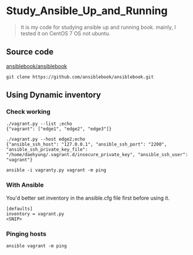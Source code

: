 # Study_Ansible_Up_and_Running

> It is my code for studying ansible up and running book.
> mainly, I tested it on CentOS 7 OS not ubuntu.

## Source code
[ansiblebook/ansiblebook](https://github.com/ansiblebook/ansiblebook)
```
git clone https://github.com/ansiblebook/ansiblebook.git
```
## Using Dynamic inventory
### Check working
```
./vagrant.py --list ;echo
{"vagrant": ["edge1", "edge2", "edge3"]}

./vagrant.py --host edge2;echo
{"ansible_ssh_host": "127.0.0.1", "ansible_ssh_port": "2200", "ansible_ssh_private_key_file": "/home/daehyung/.vagrant.d/insecure_private_key", "ansible_ssh_user": "vagrant"}

ansible -i vagranty.py vagrant -m ping
```

### With Ansible
You'd better set inventory in the ansible.cfg file first before using it. 
```
[defaults]
inventory = vagrant.py
<SNIP>
```

### Pinging hosts
```
ansible vagrant -m ping
```
